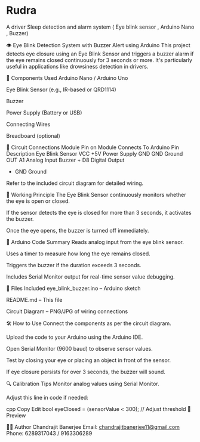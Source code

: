 # Rudra
A driver Sleep detection and alarm system ( Eye blink sensor , Arduino Nano , Buzzer)

👁️ Eye Blink Detection System with Buzzer Alert using Arduino
This project detects eye closure using an Eye Blink Sensor and triggers a buzzer alarm if the eye remains closed continuously for 3 seconds or more. It's particularly useful in applications like drowsiness detection in drivers.

🔧 Components Used
Arduino Nano / Arduino Uno

Eye Blink Sensor (e.g., IR-based or QRD1114)

Buzzer

Power Supply (Battery or USB)

Connecting Wires

Breadboard (optional)

🔌 Circuit Connections
Module	Pin on Module	Connects To Arduino Pin	Description
Eye Blink Sensor	VCC	+5V	Power Supply
GND	GND	Ground
OUT	A1	Analog Input
Buzzer	+	D8	Digital Output
-	GND	Ground

Refer to the included circuit diagram for detailed wiring.

🧠 Working Principle
The Eye Blink Sensor continuously monitors whether the eye is open or closed.

If the sensor detects the eye is closed for more than 3 seconds, it activates the buzzer.

Once the eye opens, the buzzer is turned off immediately.

📜 Arduino Code Summary
Reads analog input from the eye blink sensor.

Uses a timer to measure how long the eye remains closed.

Triggers the buzzer if the duration exceeds 3 seconds.

Includes Serial Monitor output for real-time sensor value debugging.

📂 Files Included
eye_blink_buzzer.ino – Arduino sketch

README.md – This file

Circuit Diagram – PNG/JPG of wiring connections

🛠️ How to Use
Connect the components as per the circuit diagram.

Upload the code to your Arduino using the Arduino IDE.

Open Serial Monitor (9600 baud) to observe sensor values.

Test by closing your eye or placing an object in front of the sensor.

If eye closure persists for over 3 seconds, the buzzer will sound.

🔍 Calibration Tips
Monitor analog values using Serial Monitor.

Adjust this line in code if needed:

cpp
Copy
Edit
bool eyeClosed = (sensorValue < 300); // Adjust threshold
📸 Preview

👨‍💻 Author
Chandrajit Banerjee
Email: chandrajitbanerjee11@gmail.com
Phone: 6289317043 / 9163306289

